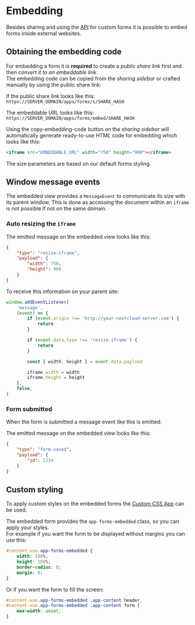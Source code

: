 <!--
  - SPDX-FileCopyrightText: 2022 Nextcloud GmbH and Nextcloud contributors
  - SPDX-License-Identifier: AGPL-3.0-only
-->

# Embedding

Besides sharing and using the [API](./API.md) for custom forms it is possible to embed forms inside external
websites.

## Obtaining the embedding code

For embedding a form it is **required** to create a _public share link_ first and then _convert it to an embeddable link_.\
The embedding code can be copied from the _sharing sidebar_ or crafted manually by using the public share link:

If the public share link looks like this:\
`https://SERVER_DOMAIN/apps/forms/s/SHARE_HASH`

The embeddable URL looks like this:\
`https://SERVER_DOMAIN/apps/forms/embed/SHARE_HASH`

Using the copy-embedding-code button on the _sharing sidebar_ will automatically generate ready-to-use HTML code for embedding which looks like this:

```html
<iframe src="EMBEDDABLE_URL" width="750" height="900"></iframe>
```

The size parameters are based on our default forms styling.

## Window message events

The embedded view provides a `MessageEvent` to communicate its size with its parent window.
This is done as accessing the document within an `iframe` is not possible if not on the same domain.

### Auto resizing the `iframe`

The emitted message on the embedded view looks like this:

```json
{
	"type": "resize-iframe",
	"payload": {
		"width": 750,
		"height": 900
	}
}
```

To receive this information on your parent site:

```js
window.addEventListener(
	'message',
	(event) => {
		if (event.origin !== 'http://your-nextcloud-server.com') {
			return
		}

		if (event.data.type !== 'resize-iframe') {
			return
		}

		const { width, height } = event.data.payload

		iframe.width = width
		iframe.height = height
	},
	false,
)
```

### Form submitted

When the form is submitted a message event like this is emitted:

The emitted message on the embedded view looks like this:

```json
{
	"type": "form-saved",
	"payload": {
		"id": 1234
	}
}
```

## Custom styling

To apply custom styles on the embedded forms the [Custom CSS App](https://apps.nextcloud.com/apps/theming_customcss) can be used.

The embedded form provides the `app-forms-embedded` class, so you can apply your styles.\
For example if you want the form to be displayed without margins you can use this:

```css
#content-vue.app-forms-embedded {
	width: 100%;
	height: 100%;
	border-radius: 0;
	margin: 0;
}
```

Or if you want the form to fill the screen:

```css
#content-vue.app-forms-embedded .app-content header,
#content-vue.app-forms-embedded .app-content form {
	max-width: unset;
}
```
